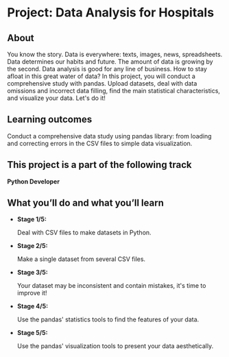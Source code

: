 <h1>Project: Data Analysis for Hospitals</h1>

<h2>About</h2>
<p>You know the story. Data is everywhere: texts, images, news, spreadsheets. Data determines our habits and future. 
The amount of data is growing by the second. Data analysis is good for any line of business. How to stay afloat in this great water of data? 
In this project, you will conduct a comprehensive study with pandas. Upload datasets, deal with data omissions and incorrect data filling, 
find the main statistical characteristics, and visualize your data. Let's do it!</p>

<h2>Learning outcomes</h2>
<p>Conduct a comprehensive data study using pandas library: from loading and correcting errors in the CSV files to simple data visualization.</p>

<h2>This project is a part of the following track</h2>
<p><b>Python Developer</b></p>

<h2>What you’ll do and what you’ll learn</h2>
<ul>
  <li><b>Stage 1/5: </b><p>Deal with CSV files to make datasets in Python.</p></li>
  <li><b>Stage 2/5: </b><p>Make a single dataset from several CSV files.</p></li>
  <li><b>Stage 3/5: </b><p>Your dataset may be inconsistent and contain mistakes, it's time to improve it!</p></li>
  <li><b>Stage 4/5: </b><p>Use the pandas' statistics tools to find the features of your data.</p></li>
  <li><b>Stage 5/5: </b><p>Use the pandas' visualization tools to present your data aesthetically.</p></li>
</ul>
